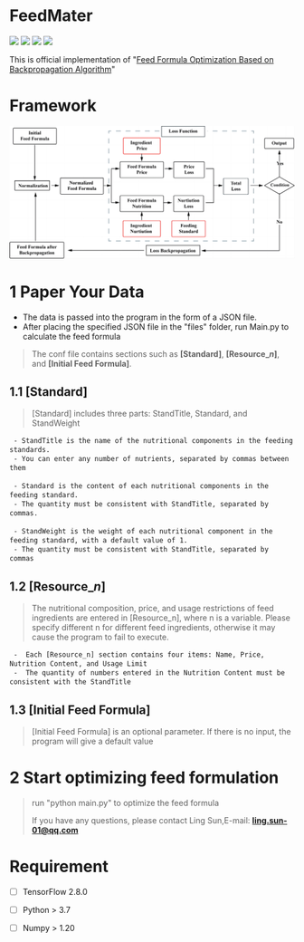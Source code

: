 
# FeedMater

![](https://img.shields.io/static/v1?label=python&message=3.8&color=blue)
![](https://img.shields.io/static/v1?label=TensorFlow&message=2.8&color=<COLOR>)
![](https://img.shields.io/static/v1?label=Numpy&message=1.21&color=<COLOR>)
![](https://img.shields.io/static/v1?label=license&message=MIT&color=green)

This is official implementation of "[Feed Formula Optimization Based on Backpropagation Algorithm]()"


# Framework
![The overall pipeline of the FeedMaster](https://github.com/SheepBreedingLab-HZAU/FeedMaster/blob/main/Figure/Flowchart.jpg)


#  1 Paper Your Data

 - The data is passed into the program in the form of a JSON file.
 - After placing the specified JSON file in the "files" folder, run Main.py to calculate the feed formula
> The conf file contains sections such as **[Standard]**, **[Resource_*n*]**, and **[Initial Feed Formula]**.
## 1.1 [Standard]
 > [Standard] includes three parts: StandTitle, Standard, and StandWeight
``` 
 - StandTitle is the name of the nutritional components in the feeding standards.
 - You can enter any number of nutrients, separated by commas between them	
 
 - Standard is the content of each nutritional components in the feeding standard.
 - The quantity must be consistent with StandTitle, separated by commas.

 - StandWeight is the weight of each nutritional component in the feeding standard, with a default value of 1. 
 - The quantity must be consistent with StandTitle, separated by commas
```
## 1.2 [Resource_*n*]
 >The nutritional composition, price, and usage restrictions of feed ingredients are entered in [Resource_n], where n is a variable. Please specify different n for different feed ingredients, otherwise it may cause the program to fail to execute.

``` 
 -  Each [Resource_n] section contains four items: Name, Price, Nutrition Content, and Usage Limit
 -  The quantity of numbers entered in the Nutrition Content must be consistent with the StandTitle
```
## 1.3 [Initial Feed Formula]
> [Initial Feed Formula] is an optional parameter. If there is no input, the program will give a default value

# 2 Start optimizing feed formulation
> run "python main.py" to optimize the feed formula
>
>
>If you have any questions, please contact Ling Sun,E-mail: **ling.sun-01@qq.com**



# Requirement
- [ ] TensorFlow  2.8.0
- [ ] Python > 3.7
- [ ] Numpy > 1.20



